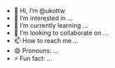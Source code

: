 - 👋 Hi, I’m @ukottw
- 👀 I’m interested in ...
- 🌱 I’m currently learning ...
- 💞️ I’m looking to collaborate on ...
- 📫 How to reach me ...
- 😄 Pronouns: ...
- ⚡ Fun fact: ...

<!---
ukottw/ukottw is a ✨ special ✨ repository because its `README.md` (this file) appears on your GitHub profile.
You can click the Preview link to take a look at your changes.
--->
